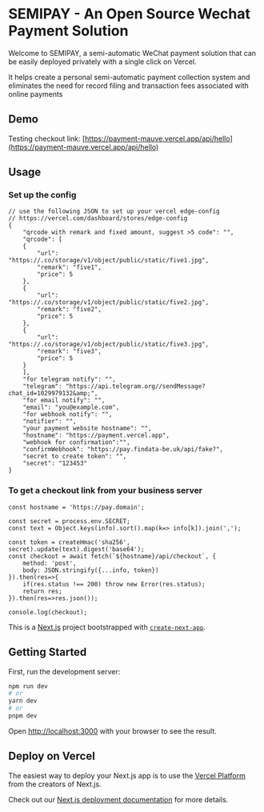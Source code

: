 # SEMIPAY - An Open Source Wechat Payment Solution

Welcome to SEMIPAY, a semi-automatic WeChat payment solution that can be easily deployed privately with a single click on Vercel.

It helps create a personal semi-automatic payment collection system and eliminates the need for record filing and transaction fees associated with online payments

## Demo

Testing checkout link: [https://payment-mauve.vercel.app/api/hello](https://payment-mauve.vercel.app/api/hello)

## Usage

### Set up the config

```
// use the following JSON to set up your vercel edge-config
// https://vercel.com/dashboard/stores/edge-config
{
    "qrcode with remark and fixed amount, suggest >5 code": "",
    "qrcode": [
    {
        "url": "https://.co/storage/v1/object/public/static/five1.jpg",
        "remark": "five1",
        "price": 5
    },
    {
        "url": "https://.co/storage/v1/object/public/static/five2.jpg",
        "remark": "five2",
        "price": 5
    },
    {
        "url": "https://.co/storage/v1/object/public/static/five3.jpg",
        "remark": "five3",
        "price": 5
    }
    ],
    "for telegram notify": "",
    "telegram": "https://api.telegram.org//sendMessage?chat_id=1029979132&amp;",
    "for email notify": "",
    "email": "you@example.com",
    "for webhook notify": "",
    "notifier": "",
    "your payment website hostname": "",
    "hostname": "https://payment.vercel.app",
    "webhook for confirmation":"",
    "confirmWebhook": "https://pay.findata-be.uk/api/fake?",
    "secret to create token": "",
    "secret": "123453"
}
```

### To get a checkout link from your business server

```
const hostname = 'https://pay.domain';

const secret = process.env.SECRET;
const text = Object.keys(info).sort().map(k=> info[k]).join(',');

const token = createHmac('sha256', secret).update(text).digest('base64');
const checkout = await fetch(`${hostname}/api/checkout`, {
    method: 'post',
    body: JSON.stringify({...info, token})
}).then(res=>{
    if(res.status !== 200) throw new Error(res.status);
    return res;
}).then(res=>res.json());

console.log(checkout);
```


This is a [Next.js](https://nextjs.org/) project bootstrapped with [`create-next-app`](https://github.com/vercel/next.js/tree/canary/packages/create-next-app).

## Getting Started

First, run the development server:

```bash
npm run dev
# or
yarn dev
# or
pnpm dev
```

Open [http://localhost:3000](http://localhost:3000) with your browser to see the result.

## Deploy on Vercel

The easiest way to deploy your Next.js app is to use the [Vercel Platform](https://vercel.com/new?utm_medium=default-template&filter=next.js&utm_source=create-next-app&utm_campaign=create-next-app-readme) from the creators of Next.js.

Check out our [Next.js deployment documentation](https://nextjs.org/docs/deployment) for more details.
